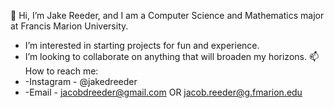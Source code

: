 👋 Hi, I’m Jake Reeder, and I am a Computer Science and Mathematics major at Francis Marion University.
- I’m interested in starting projects for fun and experience.
- I’m looking to collaborate on anything that will broaden my horizons.
📫 How to reach me: 
-   -Instagram - @jakedreeder
-   -Email     - jacobdreeder@gmail.com OR jacob.reeder@g.fmarion.edu
